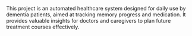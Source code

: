 This project is an automated healthcare system designed for daily use by dementia patients, aimed at tracking memory progress and medication. It provides valuable insights for doctors and caregivers to plan future treatment courses effectively.
